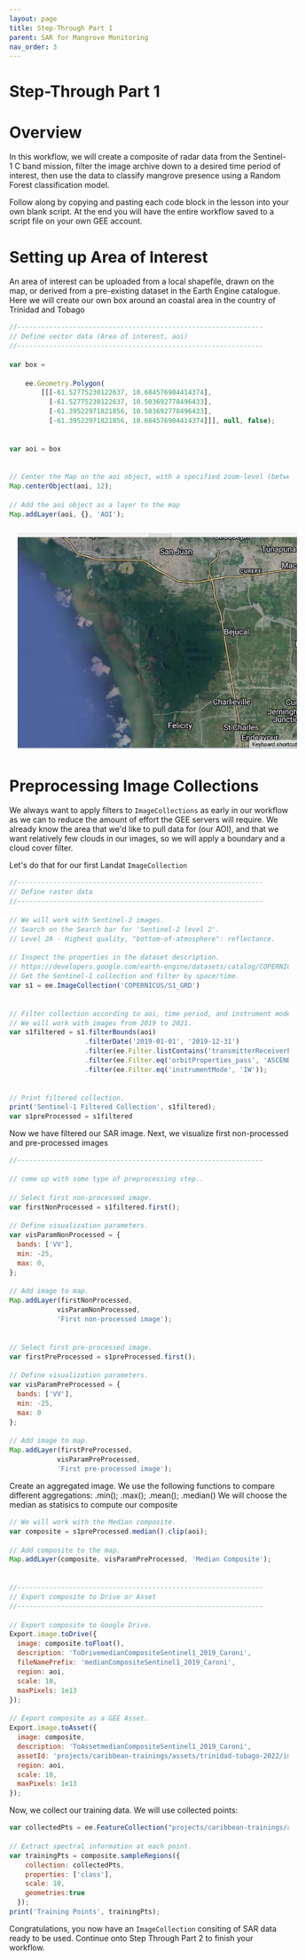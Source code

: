 ```yaml
---
layout: page
title: Step-Through Part 1
parent: SAR for Mangrove Monitoring
nav_order: 3
---
```


# Step-Through Part 1

# Overview 

In this workflow, we will create a composite of radar data from the Sentinel-1 C band mission, filter the image archive down to a desired time period of interest, then use the data to classify mangrove presence using a Random Forest classification model. 

Follow along by copying and pasting each code block in the lesson into your own blank script. At the end you will have the entire workflow saved to a script file on your own GEE account.

# Setting up Area of Interest
An area of interest can be uploaded from a local shapefile, drawn on the map, or derived from a pre-existing dataset in the Earth Engine catalogue. Here we will create our own box around an coastal area in the country of Trinidad and Tobago

```javascript
//--------------------------------------------------------------
// Define vector data (Area of interest, aoi)
//--------------------------------------------------------------

var box = 

    ee.Geometry.Polygon(
        [[[-61.52775230122637, 10.684576904414374],
          [-61.52775230122637, 10.503692778496433],
          [-61.39522971821856, 10.503692778496433],
          [-61.39522971821856, 10.684576904414374]]], null, false);


var aoi = box


// Center the Map on the aoi object, with a specified zoom-level (between 1-24)
Map.centerObject(aoi, 12);

// Add the aoi object as a layer to the map
Map.addLayer(aoi, {}, 'AOI');
```

<img align="center" src="../images/sar_mangrove/02.PNG" hspace="15" vspace="10" width="600">

# Preprocessing Image Collections 

We always want to apply filters to `ImageCollections` as early in our workflow as we can to reduce the amount of effort the GEE servers will require. We already know the area that we'd like to pull data for (our AOI), and that we want relatively few clouds in our images, so we will apply a boundary and a cloud cover filter.

Let's do that for our first Landat `ImageCollection`

```javascript
//--------------------------------------------------------------
// Define raster data
//--------------------------------------------------------------

// We will work with Sentinel-2 images.
// Search on the Search bar for 'Sentinel-2 level 2'.
// Level 2A - Highest quality, "bottom-of-atmosphere": reflectance.

// Inspect the properties in the dataset description.
// https://developers.google.com/earth-engine/datasets/catalog/COPERNICUS_S2_SR
// Get the Sentinel-1 collection and filter by space/time.
var s1 = ee.ImageCollection('COPERNICUS/S1_GRD')


// Filter collection according to aoi, time period, and instrument mode. 
// We will work with images from 2019 to 2021.
var s1filtered = s1.filterBounds(aoi)
                   .filterDate('2019-01-01', '2019-12-31')
                   .filter(ee.Filter.listContains('transmitterReceiverPolarisation', 'VV'))
                   .filter(ee.Filter.eq('orbitProperties_pass', 'ASCENDING'))
                   .filter(ee.Filter.eq('instrumentMode', 'IW'));


// Print filtered collection.
print('Sentinel-1 Filtered Collection', s1filtered);
var s1preProcessed = s1filtered
```

Now we have filtered our SAR image. Next, we visualize first non-processed and pre-processed images

```javascript
//--------------------------------------------------------------

// come up with some type of preprocessing step..

// Select first non-processed image.
var firstNonProcessed = s1filtered.first();

// Define visualization parameters.
var visParamNonProcessed = {
  bands: ['VV'],
  min: -25,
  max: 0,
};

// Add image to map.
Map.addLayer(firstNonProcessed, 
            visParamNonProcessed, 
            'First non-processed image');


// Select first pre-processed image.
var firstPreProcessed = s1preProcessed.first();

// Define visualization parameters.
var visParamPreProcessed = {
  bands: ['VV'],
  min: -25,
  max: 0
};

// Add image to map.
Map.addLayer(firstPreProcessed, 
            visParamPreProcessed, 
            'First pre-processed image');

```
Create an aggregated image. We use the following functions to compare different aggregations: .min(); .max(); .mean(); .median()
We will choose the median as statisics to compute our composite


```javascript
// We will work with the Median composite.
var composite = s1preProcessed.median().clip(aoi);

// Add composite to the map.
Map.addLayer(composite, visParamPreProcessed, 'Median Composite');


//--------------------------------------------------------------
// Export composite to Drive or Asset
//--------------------------------------------------------------

// Export composite to Google Drive.
Export.image.toDrive({
  image: composite.toFloat(),
  description: 'ToDrivemedianCompositeSentinel1_2019_Caroni',
  fileNamePrefix: 'medianCompositeSentinel1_2019_Caroni',
  region: aoi,
  scale: 10,
  maxPixels: 1e13
});

// Export composite as a GEE Asset.
Export.image.toAsset({
  image: composite,
  description: 'ToAssetmedianCompositeSentinel1_2019_Caroni',
  assetId: 'projects/caribbean-trainings/assets/trinidad-tobago-2022/images/medianCompositeSentinel1_2019_Caroni',
  region: aoi,
  scale: 10,
  maxPixels: 1e13
});
```

Now, we collect our training data. We will use collected points:

```javascript
var collectedPts = ee.FeatureCollection("projects/caribbean-trainings/assets/trinidad-tobago-2022/vector/autocollected-pts")

// Extract spectral information at each point.
var trainingPts = composite.sampleRegions({
    collection: collectedPts, 
    properties: ['class'], 
    scale: 10,
    geometries:true
  });
print('Training Points', trainingPts);
```


Congratulations, you now have an `ImageCollection` consiting of SAR data ready to be used. Continue onto Step Through Part 2 to finish your workflow.
